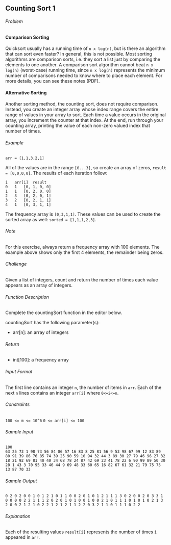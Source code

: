 ## Counting Sort 1

###### Problem

#### Comparison Sorting

Quicksort usually has a running time of `n x log(n)`, but is there an algorithm that can sort even faster? In general, this is not possible. Most sorting algorithms are comparison sorts, i.e. they sort a list just by comparing the elements to one another. A comparison sort algorithm cannot beat `n x log(n)` (worst-case) running time, since `n x log(n)` represents the minimum number of comparisons needed to know where to place each element. For more details, you can see these notes (PDF).

#### Alternative Sorting

Another sorting method, the counting sort, does not require comparison. Instead, you create an integer array whose index range covers the entire range of values in your array to sort. Each time a value occurs in the original array, you increment the counter at that index. At the end, run through your counting array, printing the value of each non-zero valued index that number of times.

###### Example
```
arr = [1,1,3,2,1]
```

All of the values are in the range `[0...3]`, so create an array of zeros, `result = [0,0,0,0]`. The results of each iteration follow:

```
i	arr[i]	result
0	1	[0, 1, 0, 0]
1	1	[0, 2, 0, 0]
2	3	[0, 2, 0, 1]
3	2	[0, 2, 1, 1]
4	1	[0, 3, 1, 1]
```

The frequency array is `[0,3,1,1]`. These values can be used to create the sorted array as well: `sorted = [1,1,1,2,3]`.

###### Note

For this exercise, always return a frequency array with 100 elements. The example above shows only the first 4 elements, the remainder being zeros.

###### Challenge

Given a list of integers, count and return the number of times each value appears as an array of integers.

###### Function Description

Complete the countingSort function in the editor below.

countingSort has the following parameter(s):

- arr[n]: an array of integers

###### Return

- int[100]: a frequency array 

###### Input Format

The first line contains an integer `n`, the number of items in `arr`.
Each of the next `n` lines contains an integer `arr[i]` where `0<=i<=n`.

###### Constraints

`100 <= m <= 10^6`
`0 <= arr[i] <= 100`

###### Sample Input
```
100
63 25 73 1 98 73 56 84 86 57 16 83 8 25 81 56 9 53 98 67 99 12 83 89 80 91 39 86 76 85 74 39 25 90 59 10 94 32 44 3 89 30 27 79 46 96 27 32 18 21 92 69 81 40 40 34 68 78 24 87 42 69 23 41 78 22 6 90 99 89 50 30 20 1 43 3 70 95 33 46 44 9 69 48 33 60 65 16 82 67 61 32 21 79 75 75 13 87 70 33  
```

###### Sample Output
```
0 2 0 2 0 0 1 0 1 2 1 0 1 1 0 0 2 0 1 0 1 2 1 1 1 3 0 2 0 0 2 0 3 3 1 0 0 0 0 2 2 1 1 1 2 0 2 0 1 0 1 0 0 1 0 0 2 1 0 1 1 1 0 1 0 1 0 2 1 3 2 0 0 2 1 2 1 0 2 2 1 2 1 2 1 1 2 2 0 3 2 1 1 0 1 1 1 0 2 2 
```

###### Explanation

Each of the resulting values `result[i]` represents the number of times `i` appeared in `arr`.

